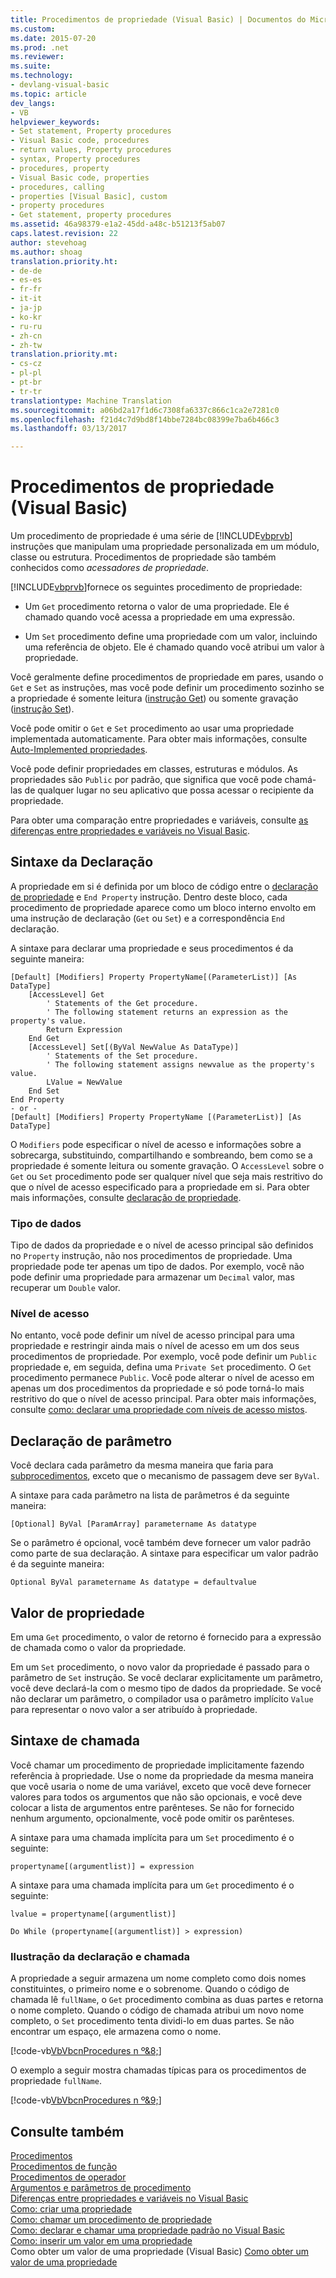 ```yaml
---
title: Procedimentos de propriedade (Visual Basic) | Documentos do Microsoft
ms.custom: 
ms.date: 2015-07-20
ms.prod: .net
ms.reviewer: 
ms.suite: 
ms.technology:
- devlang-visual-basic
ms.topic: article
dev_langs:
- VB
helpviewer_keywords:
- Set statement, Property procedures
- Visual Basic code, procedures
- return values, Property procedures
- syntax, Property procedures
- procedures, property
- Visual Basic code, properties
- procedures, calling
- properties [Visual Basic], custom
- property procedures
- Get statement, property procedures
ms.assetid: 46a98379-e1a2-45dd-a48c-b51213f5ab07
caps.latest.revision: 22
author: stevehoag
ms.author: shoag
translation.priority.ht:
- de-de
- es-es
- fr-fr
- it-it
- ja-jp
- ko-kr
- ru-ru
- zh-cn
- zh-tw
translation.priority.mt:
- cs-cz
- pl-pl
- pt-br
- tr-tr
translationtype: Machine Translation
ms.sourcegitcommit: a06bd2a17f1d6c7308fa6337c866c1ca2e7281c0
ms.openlocfilehash: f21d4c7d9bd8f14bbe7284bc08399e7ba6b466c3
ms.lasthandoff: 03/13/2017

---
```

# <a name="property-procedures-visual-basic"></a>Procedimentos de propriedade (Visual Basic)
Um procedimento de propriedade é uma série de [!INCLUDE[vbprvb](../../../../csharp/programming-guide/concepts/linq/includes/vbprvb_md.md)] instruções que manipulam uma propriedade personalizada em um módulo, classe ou estrutura. Procedimentos de propriedade são também conhecidos como *acessadores de propriedade*.  
  
 [!INCLUDE[vbprvb](../../../../csharp/programming-guide/concepts/linq/includes/vbprvb_md.md)]fornece os seguintes procedimento de propriedade:  
  
-   Um `Get` procedimento retorna o valor de uma propriedade. Ele é chamado quando você acessa a propriedade em uma expressão.  
  
-   Um `Set` procedimento define uma propriedade com um valor, incluindo uma referência de objeto. Ele é chamado quando você atribui um valor à propriedade.  
  
 Você geralmente define procedimentos de propriedade em pares, usando o `Get` e `Set` as instruções, mas você pode definir um procedimento sozinho se a propriedade é somente leitura ([instrução Get](../../../../visual-basic/language-reference/statements/get-statement.md)) ou somente gravação ([instrução Set](../../../../visual-basic/language-reference/statements/set-statement.md)).  
  
 Você pode omitir o `Get` e `Set` procedimento ao usar uma propriedade implementada automaticamente. Para obter mais informações, consulte [Auto-Implemented propriedades](./auto-implemented-properties.md).  
  
 Você pode definir propriedades em classes, estruturas e módulos. As propriedades são `Public` por padrão, que significa que você pode chamá-las de qualquer lugar no seu aplicativo que possa acessar o recipiente da propriedade.  
  
 Para obter uma comparação entre propriedades e variáveis, consulte [as diferenças entre propriedades e variáveis no Visual Basic](./differences-between-properties-and-variables.md).  
  
## <a name="declaration-syntax"></a>Sintaxe da Declaração  
 A propriedade em si é definida por um bloco de código entre o [declaração de propriedade](../../../../visual-basic/language-reference/statements/property-statement.md) e `End Property` instrução. Dentro deste bloco, cada procedimento de propriedade aparece como um bloco interno envolto em uma instrução de declaração (`Get` ou `Set`) e a correspondência `End` declaração.  
  
 A sintaxe para declarar uma propriedade e seus procedimentos é da seguinte maneira:  
  
```  
[Default] [Modifiers] Property PropertyName[(ParameterList)] [As DataType]  
    [AccessLevel] Get  
        ' Statements of the Get procedure.  
        ' The following statement returns an expression as the property's value.  
        Return Expression  
    End Get  
    [AccessLevel] Set[(ByVal NewValue As DataType)]  
        ' Statements of the Set procedure.  
        ' The following statement assigns newvalue as the property's value.  
        LValue = NewValue  
    End Set  
End Property  
- or -  
[Default] [Modifiers] Property PropertyName [(ParameterList)] [As DataType]  
```  
  
 O `Modifiers` pode especificar o nível de acesso e informações sobre a sobrecarga, substituindo, compartilhando e sombreando, bem como se a propriedade é somente leitura ou somente gravação. O `AccessLevel` sobre o `Get` ou `Set` procedimento pode ser qualquer nível que seja mais restritivo do que o nível de acesso especificado para a propriedade em si. Para obter mais informações, consulte [declaração de propriedade](../../../../visual-basic/language-reference/statements/property-statement.md).  
  
### <a name="data-type"></a>Tipo de dados  
 Tipo de dados da propriedade e o nível de acesso principal são definidos no `Property` instrução, não nos procedimentos de propriedade. Uma propriedade pode ter apenas um tipo de dados. Por exemplo, você não pode definir uma propriedade para armazenar um `Decimal` valor, mas recuperar um `Double` valor.  
  
### <a name="access-level"></a>Nível de acesso  
 No entanto, você pode definir um nível de acesso principal para uma propriedade e restringir ainda mais o nível de acesso em um dos seus procedimentos de propriedade. Por exemplo, você pode definir um `Public` propriedade e, em seguida, defina uma `Private Set` procedimento. O `Get` procedimento permanece `Public`. Você pode alterar o nível de acesso em apenas um dos procedimentos da propriedade e só pode torná-lo mais restritivo do que o nível de acesso principal. Para obter mais informações, consulte [como: declarar uma propriedade com níveis de acesso mistos](./how-to-declare-a-property-with-mixed-access-levels.md).  
  
## <a name="parameter-declaration"></a>Declaração de parâmetro  
 Você declara cada parâmetro da mesma maneira que faria para [subprocedimentos](./sub-procedures.md), exceto que o mecanismo de passagem deve ser `ByVal`.  
  
 A sintaxe para cada parâmetro na lista de parâmetros é da seguinte maneira:  
  
 `[Optional] ByVal [ParamArray] parametername As datatype`  
  
 Se o parâmetro é opcional, você também deve fornecer um valor padrão como parte de sua declaração. A sintaxe para especificar um valor padrão é da seguinte maneira:  
  
 `Optional ByVal parametername As datatype = defaultvalue`  
  
## <a name="property-value"></a>Valor de propriedade  
 Em uma `Get` procedimento, o valor de retorno é fornecido para a expressão de chamada como o valor da propriedade.  
  
 Em um `Set` procedimento, o novo valor da propriedade é passado para o parâmetro de `Set` instrução. Se você declarar explicitamente um parâmetro, você deve declará-la com o mesmo tipo de dados da propriedade. Se você não declarar um parâmetro, o compilador usa o parâmetro implícito `Value` para representar o novo valor a ser atribuído à propriedade.  
  
## <a name="calling-syntax"></a>Sintaxe de chamada  
 Você chamar um procedimento de propriedade implicitamente fazendo referência à propriedade. Use o nome da propriedade da mesma maneira que você usaria o nome de uma variável, exceto que você deve fornecer valores para todos os argumentos que não são opcionais, e você deve colocar a lista de argumentos entre parênteses. Se não for fornecido nenhum argumento, opcionalmente, você pode omitir os parênteses.  
  
 A sintaxe para uma chamada implícita para um `Set` procedimento é o seguinte:  
  
 `propertyname[(argumentlist)] = expression`  
  
 A sintaxe para uma chamada implícita para um `Get` procedimento é o seguinte:  
  
 `lvalue = propertyname[(argumentlist)]`  
  
 `Do While (propertyname[(argumentlist)] > expression)`  
  
### <a name="illustration-of-declaration-and-call"></a>Ilustração da declaração e chamada  
 A propriedade a seguir armazena um nome completo como dois nomes constituintes, o primeiro nome e o sobrenome. Quando o código de chamada lê `fullName`, o `Get` procedimento combina as duas partes e retorna o nome completo. Quando o código de chamada atribui um novo nome completo, o `Set` procedimento tenta dividi-lo em duas partes. Se não encontrar um espaço, ele armazena como o nome.  
  
 [!code-vb[VbVbcnProcedures n º&8;](./codesnippet/VisualBasic/property-procedures_1.vb)]  
  
 O exemplo a seguir mostra chamadas típicas para os procedimentos de propriedade `fullName`.  
  
 [!code-vb[VbVbcnProcedures n º&9;](./codesnippet/VisualBasic/property-procedures_2.vb)]  
  
## <a name="see-also"></a>Consulte também  
 [Procedimentos](./index.md)   
 [Procedimentos de função](./function-procedures.md)   
 [Procedimentos de operador](./operator-procedures.md)   
 [Argumentos e parâmetros de procedimento](./procedure-parameters-and-arguments.md)   
 [Diferenças entre propriedades e variáveis no Visual Basic](./differences-between-properties-and-variables.md)   
 [Como: criar uma propriedade](./how-to-create-a-property.md)   
 [Como: chamar um procedimento de propriedade](./how-to-call-a-property-procedure.md)   
 [Como: declarar e chamar uma propriedade padrão no Visual Basic](./how-to-declare-and-call-a-default-property.md)   
 [Como: inserir um valor em uma propriedade](./how-to-put-a-value-in-a-property.md)   
Como obter um valor de uma propriedade (Visual Basic) [Como obter um valor de uma propriedade](./how-to-get-a-value-from-a-property.md)
